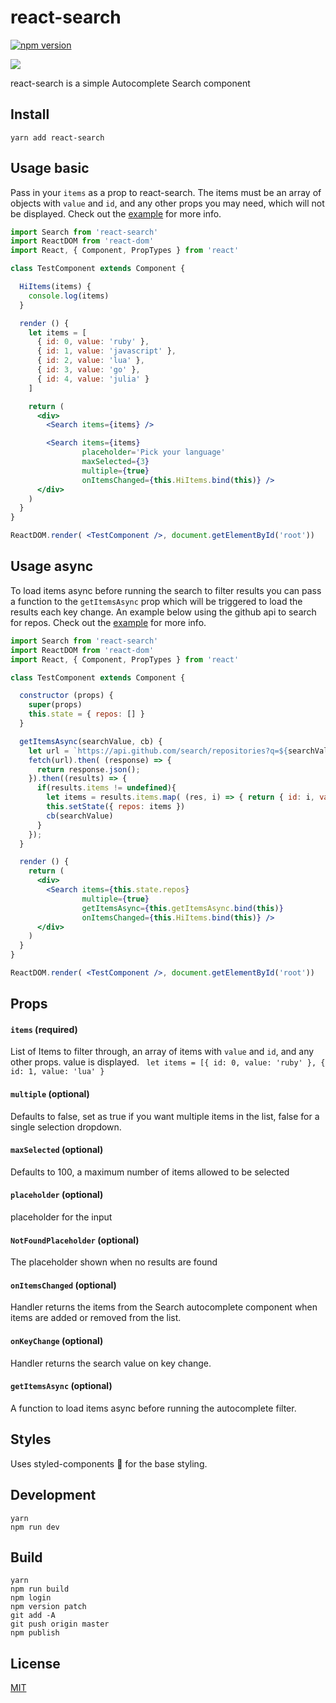 # react-search

[![npm version](https://badge.fury.io/js/react-search.svg)](https://badge.fury.io/js/react-search)

![](https://raw.githubusercontent.com/StevenIseki/react-search/master/example/screenshot.gif)

react-search is a simple Autocomplete Search component

## Install

`yarn add react-search`

## Usage basic

Pass in your `items` as a prop to react-search. The items must be an array of objects with `value` and `id`, and any other props you may need, which will not be displayed. Check out the [example](https://github.com/StevenIseki/react-search/blob/master/example) for more info.

```jsx
import Search from 'react-search'
import ReactDOM from 'react-dom'
import React, { Component, PropTypes } from 'react'

class TestComponent extends Component {

  HiItems(items) {
    console.log(items)
  }

  render () {
    let items = [
      { id: 0, value: 'ruby' },
      { id: 1, value: 'javascript' },
      { id: 2, value: 'lua' },
      { id: 3, value: 'go' },
      { id: 4, value: 'julia' }
    ]

    return (
      <div>
        <Search items={items} />

        <Search items={items}
                placeholder='Pick your language'
                maxSelected={3}
                multiple={true}
                onItemsChanged={this.HiItems.bind(this)} />
      </div>
    )
  }
}

ReactDOM.render( <TestComponent />, document.getElementById('root'))
```

## Usage async

To load items async before running the search to filter results you can pass a function to the `getItemsAsync` prop which will be triggered to load the results each key change. An example below using the github api to search for repos. Check out the [example](https://github.com/StevenIseki/react-search/blob/master/example) for more info.

```jsx
import Search from 'react-search'
import ReactDOM from 'react-dom'
import React, { Component, PropTypes } from 'react'

class TestComponent extends Component {

  constructor (props) {
    super(props)
    this.state = { repos: [] }
  }

  getItemsAsync(searchValue, cb) {
    let url = `https://api.github.com/search/repositories?q=${searchValue}&language=javascript`
    fetch(url).then( (response) => {
      return response.json();
    }).then((results) => {
      if(results.items != undefined){
        let items = results.items.map( (res, i) => { return { id: i, value: res.full_name } })
        this.setState({ repos: items })
        cb(searchValue)
      }
    });
  }

  render () {
    return (
      <div>
        <Search items={this.state.repos}
                multiple={true}
                getItemsAsync={this.getItemsAsync.bind(this)}
                onItemsChanged={this.HiItems.bind(this)} />
      </div>
    )
  }
}

ReactDOM.render( <TestComponent />, document.getElementById('root'))

```

## Props

#### `items` (required)
List of Items to filter through, an array of items with `value` and `id`, and any other props. value is displayed. ` let items = [{ id: 0, value: 'ruby' }, { id: 1, value: 'lua' }`

#### `multiple` (optional)
Defaults to false, set as true if you want multiple items in the list, false for a single selection dropdown.

#### `maxSelected` (optional)
Defaults to 100, a maximum number of items allowed to be selected

#### `placeholder` (optional)
placeholder for the input

#### `NotFoundPlaceholder` (optional)
The placeholder shown when no results are found

#### `onItemsChanged` (optional)
Handler returns the items from the Search autocomplete component when items are added or removed from the list.

#### `onKeyChange` (optional)
Handler returns the search value on key change.

#### `getItemsAsync` (optional)
A function to load items async before running the autocomplete filter.

## Styles

Uses styled-components 💅 for the base styling.

## Development
    yarn
    npm run dev

## Build
    yarn
    npm run build
    npm login
    npm version patch
    git add -A
    git push origin master
    npm publish

## License

[MIT](http://isekivacenz.mit-license.org/)
